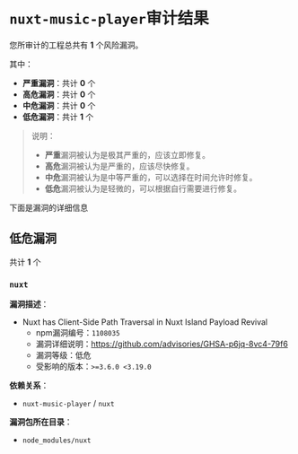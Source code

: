 # `nuxt-music-player`审计结果


您所审计的工程总共有 **1** 个风险漏洞。

其中：

- **严重漏洞**：共计 **0** 个
- **高危漏洞**：共计 **0** 个
- **中危漏洞**：共计 **0** 个
- **低危漏洞**：共计 **1** 个

> 说明：
>
> - **严重**漏洞被认为是极其严重的，应该立即修复。
> - **高危**漏洞被认为是严重的，应该尽快修复。
> - **中危**漏洞被认为是中等严重的，可以选择在时间允许时修复。
> - **低危**漏洞被认为是轻微的，可以根据自行需要进行修复。

下面是漏洞的详细信息





## 低危漏洞

共计 **1** 个


### `nuxt`

**漏洞描述**：

- Nuxt has Client-Side Path Traversal in Nuxt Island Payload Revival
  - npm漏洞编号：`1108035`
  - 漏洞详细说明：https://github.com/advisories/GHSA-p6jq-8vc4-79f6
  - 漏洞等级：低危
  - 受影响的版本：`>=3.6.0 <3.19.0`


**依赖关系**：



- `nuxt-music-player` / `nuxt`

  
  

**漏洞包所在目录**：

- `node_modules/nuxt`


 



